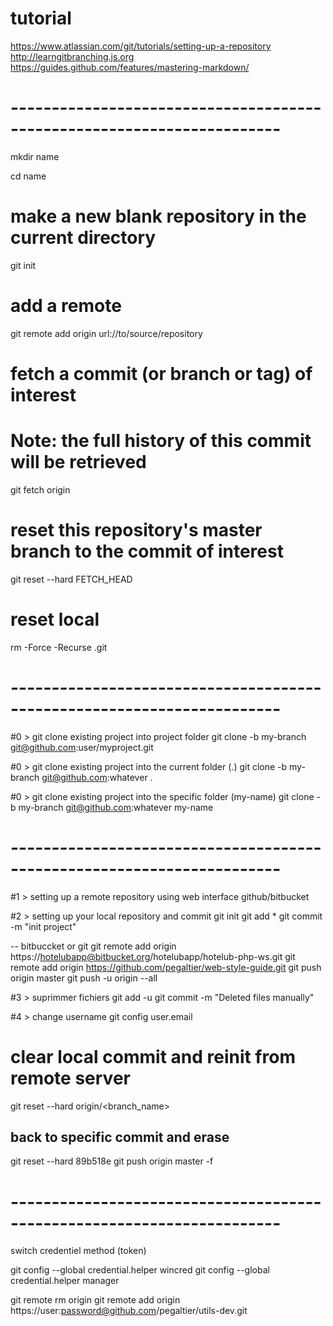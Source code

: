 # tutorial

https://www.atlassian.com/git/tutorials/setting-up-a-repository
http://learngitbranching.js.org
https://guides.github.com/features/mastering-markdown/

# -----------------------------------------------------------------------

mkdir name

cd name

# make a new blank repository in the current directory
git init

# add a remote
git remote add origin url://to/source/repository

# fetch a commit (or branch or tag) of interest
# Note: the full history of this commit will be retrieved
git fetch origin <sha1-of-commit-of-interest>

# reset this repository's master branch to the commit of interest
git reset --hard FETCH_HEAD

# reset local
rm -Force -Recurse .git

# -----------------------------------------------------------------------

#0 > git clone existing project into project folder
git clone -b my-branch git@github.com:user/myproject.git

#0 > git clone existing project into the current folder (.)
git clone -b my-branch git@github.com:whatever .

#0 > git clone existing project into the specific folder (my-name)
git clone -b my-branch git@github.com:whatever my-name

# -----------------------------------------------------------------------

#1 > setting up a remote repository using web interface github/bitbucket

#2 > setting up your local repository and commit
git init
git add *
git commit -m "init project"

-- bitbuccket or git
git remote add origin https://hotelubapp@bitbucket.org/hotelubapp/hotelub-php-ws.git
git remote add origin https://github.com/pegaltier/web-style-guide.git
git push origin master
git push -u origin --all

#3 > suprimmer fichiers
git add -u
git commit -m "Deleted files manually"

#4 > change username
git config user.email

# clear local commit and reinit from remote server
git reset --hard origin/<branch_name>

## back to specific commit and erase 
git reset --hard 89b518e
git push origin master -f

# -----------------------------------------------------------------------


switch credentiel method (token)

git config --global credential.helper wincred
git config --global credential.helper manager

git remote rm origin
git remote add origin https://user:password@github.com/pegaltier/utils-dev.git
